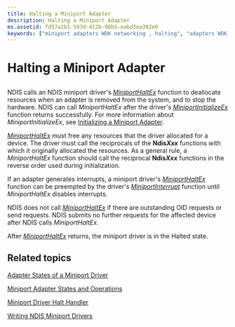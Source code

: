 ```yaml
---
title: Halting a Miniport Adapter
description: Halting a Miniport Adapter
ms.assetid: fd57a2b1-593d-412b-96b5-eabd3ea392e0
keywords: ["miniport adapters WDK networking , halting", "adapters WDK networking , halting", "Halted state WDK networking", "MiniportHaltEx", "halting adapters", "stopping adapters"]
---
```


# Halting a Miniport Adapter


## <a href="" id="ddk-halting-an-adapter-ng"></a>


NDIS calls an NDIS miniport driver's [*MiniportHaltEx*](https://msdn.microsoft.com/library/windows/hardware/ff559388) function to deallocate resources when an adapter is removed from the system, and to stop the hardware. NDIS can call *MiniportHaltEx* after the driver's [*MiniportInitializeEx*](https://msdn.microsoft.com/library/windows/hardware/ff559389) function returns successfully. For more information about *MiniportInitializeEx*, see [Initializing a Miniport Adapter](initializing-a-miniport-adapter.md).

[*MiniportHaltEx*](https://msdn.microsoft.com/library/windows/hardware/ff559388) must free any resources that the driver allocated for a device. The driver must call the reciprocals of the **Ndis*Xxx*** functions with which it originally allocated the resources. As a general rule, a *MiniportHaltEx* function should call the reciprocal **Ndis*Xxx*** functions in the reverse order used during initialization.

If an adapter generates interrupts, a miniport driver's [*MiniportHaltEx*](https://msdn.microsoft.com/library/windows/hardware/ff559388) function can be preempted by the driver's [*MiniportInterrupt*](https://msdn.microsoft.com/library/windows/hardware/ff559395) function until *MiniportHaltEx* disables interrupts.

NDIS does not call [*MiniportHaltEx*](https://msdn.microsoft.com/library/windows/hardware/ff559388) if there are outstanding OID requests or send requests. NDIS submits no further requests for the affected device after NDIS calls *MiniportHaltEx*.

After [*MiniportHaltEx*](https://msdn.microsoft.com/library/windows/hardware/ff559388) returns, the miniport driver is in the Halted state.

## Related topics


[Adapter States of a Miniport Driver](adapter-states-of-a-miniport-driver.md)

[Miniport Adapter States and Operations](miniport-adapter-states-and-operations.md)

[Miniport Driver Halt Handler](halt-handler.md)

[Writing NDIS Miniport Drivers](writing-ndis-miniport-drivers.md)

 

 






